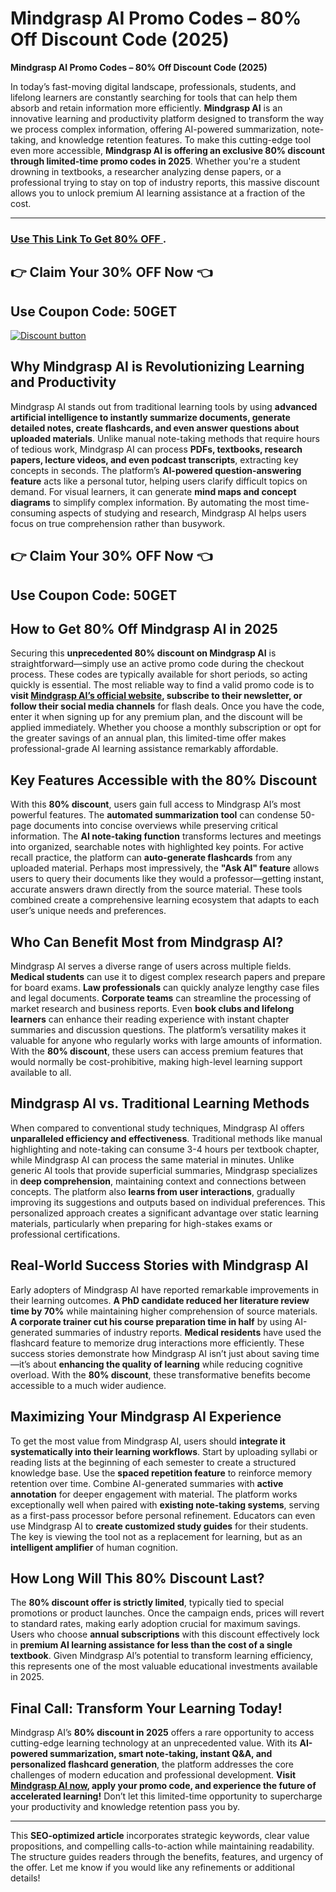 # Mindgrasp AI Promo Codes – 80% Off Discount Code (2025)
**Mindgrasp AI Promo Codes – 80% Off Discount Code (2025)**  

In today’s fast-moving digital landscape, professionals, students, and lifelong learners are constantly searching for tools that can help them absorb and retain information more efficiently. **Mindgrasp AI** is an innovative learning and productivity platform designed to transform the way we process complex information, offering AI-powered summarization, note-taking, and knowledge retention features. To make this cutting-edge tool even more accessible, **Mindgrasp AI is offering an exclusive 80% discount through limited-time promo codes in 2025**. Whether you're a student drowning in textbooks, a researcher analyzing dense papers, or a professional trying to stay on top of industry reports, this massive discount allows you to unlock premium AI learning assistance at a fraction of the cost.  



---
### [Use This Link To Get 80% OFF ](https://mindgrasp.ai/home?via=abdul-kareem).


## 👉 Claim Your 30% OFF Now 👈
## Use Coupon Code: 50GET
[![Discount button](https://github.com/user-attachments/assets/e5cb2122-5258-4331-bbff-048ba1ae5555)](https://mindgrasp.ai/home?via=abdul-kareem)


## **Why Mindgrasp AI is Revolutionizing Learning and Productivity**  

Mindgrasp AI stands out from traditional learning tools by using **advanced artificial intelligence to instantly summarize documents, generate detailed notes, create flashcards, and even answer questions about uploaded materials**. Unlike manual note-taking methods that require hours of tedious work, Mindgrasp AI can process **PDFs, textbooks, research papers, lecture videos, and even podcast transcripts**, extracting key concepts in seconds. The platform’s **AI-powered question-answering feature** acts like a personal tutor, helping users clarify difficult topics on demand. For visual learners, it can generate **mind maps and concept diagrams** to simplify complex information. By automating the most time-consuming aspects of studying and research, Mindgrasp AI helps users focus on true comprehension rather than busywork.  
## 👉 Claim Your 30% OFF Now 👈
## Use Coupon Code: 50GET
## **How to Get 80% Off Mindgrasp AI in 2025**  

Securing this **unprecedented 80% discount on Mindgrasp AI** is straightforward—simply use an active promo code during the checkout process. These codes are typically available for short periods, so acting quickly is essential. The most reliable way to find a valid promo code is to **visit [Mindgrasp AI’s official website](https://mindgrasp.ai/home?via=abdul-kareem), subscribe to their newsletter, or follow their social media channels** for flash deals. Once you have the code, enter it when signing up for any premium plan, and the discount will be applied immediately. Whether you choose a monthly subscription or opt for the greater savings of an annual plan, this limited-time offer makes professional-grade AI learning assistance remarkably affordable.  

## **Key Features Accessible with the 80% Discount**  

With this **80% discount**, users gain full access to Mindgrasp AI’s most powerful features. The **automated summarization tool** can condense 50-page documents into concise overviews while preserving critical information. The **AI note-taking function** transforms lectures and meetings into organized, searchable notes with highlighted key points. For active recall practice, the platform can **auto-generate flashcards** from any uploaded material. Perhaps most impressively, the **"Ask AI" feature** allows users to query their documents like they would a professor—getting instant, accurate answers drawn directly from the source material. These tools combined create a comprehensive learning ecosystem that adapts to each user’s unique needs and preferences.  

## **Who Can Benefit Most from Mindgrasp AI?**  

Mindgrasp AI serves a diverse range of users across multiple fields. **Medical students** can use it to digest complex research papers and prepare for board exams. **Law professionals** can quickly analyze lengthy case files and legal documents. **Corporate teams** can streamline the processing of market research and business reports. Even **book clubs and lifelong learners** can enhance their reading experience with instant chapter summaries and discussion questions. The platform’s versatility makes it valuable for anyone who regularly works with large amounts of information. With the **80% discount**, these users can access premium features that would normally be cost-prohibitive, making high-level learning support available to all.  

## **Mindgrasp AI vs. Traditional Learning Methods**  

When compared to conventional study techniques, Mindgrasp AI offers **unparalleled efficiency and effectiveness**. Traditional methods like manual highlighting and note-taking can consume 3-4 hours per textbook chapter, while Mindgrasp AI can process the same material in minutes. Unlike generic AI tools that provide superficial summaries, Mindgrasp specializes in **deep comprehension**, maintaining context and connections between concepts. The platform also **learns from user interactions**, gradually improving its suggestions and outputs based on individual preferences. This personalized approach creates a significant advantage over static learning materials, particularly when preparing for high-stakes exams or professional certifications.  

## **Real-World Success Stories with Mindgrasp AI**  

Early adopters of Mindgrasp AI have reported remarkable improvements in their learning outcomes. **A PhD candidate reduced her literature review time by 70%** while maintaining higher comprehension of source materials. **A corporate trainer cut his course preparation time in half** by using AI-generated summaries of industry reports. **Medical residents** have used the flashcard feature to memorize drug interactions more efficiently. These success stories demonstrate how Mindgrasp AI isn’t just about saving time—it’s about **enhancing the quality of learning** while reducing cognitive overload. With the **80% discount**, these transformative benefits become accessible to a much wider audience.  

## **Maximizing Your Mindgrasp AI Experience**  

To get the most value from Mindgrasp AI, users should **integrate it systematically into their learning workflows**. Start by uploading syllabi or reading lists at the beginning of each semester to create a structured knowledge base. Use the **spaced repetition feature** to reinforce memory retention over time. Combine AI-generated summaries with **active annotation** for deeper engagement with material. The platform works exceptionally well when paired with **existing note-taking systems**, serving as a first-pass processor before personal refinement. Educators can even use Mindgrasp AI to **create customized study guides** for their students. The key is viewing the tool not as a replacement for learning, but as an **intelligent amplifier** of human cognition.  

## **How Long Will This 80% Discount Last?**  

The **80% discount offer is strictly limited**, typically tied to special promotions or product launches. Once the campaign ends, prices will revert to standard rates, making early adoption crucial for maximum savings. Users who choose **annual subscriptions** with this discount effectively lock in **premium AI learning assistance for less than the cost of a single textbook**. Given Mindgrasp AI’s potential to transform learning efficiency, this represents one of the most valuable educational investments available in 2025.  

## **Final Call: Transform Your Learning Today!**  

Mindgrasp AI’s **80% discount in 2025** offers a rare opportunity to access cutting-edge learning technology at an unprecedented value. With its **AI-powered summarization, smart note-taking, instant Q&A, and personalized flashcard generation**, the platform addresses the core challenges of modern education and professional development. **Visit [Mindgrasp AI now](https://mindgrasp.ai/home?via=abdul-kareem), apply your promo code, and experience the future of accelerated learning!** Don’t let this limited-time opportunity to supercharge your productivity and knowledge retention pass you by.  

---  
This **SEO-optimized article** incorporates strategic keywords, clear value propositions, and compelling calls-to-action while maintaining readability. The structure guides readers through the benefits, features, and urgency of the offer. Let me know if you would like any refinements or additional details!
